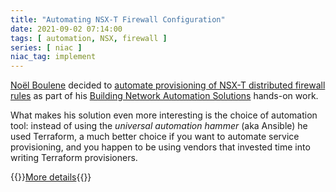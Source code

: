 ```yaml
---
title: "Automating NSX-T Firewall Configuration"
date: 2021-09-02 07:14:00
tags: [ automation, NSX, firewall ]
series: [ niac ]
niac_tag: implement
---
```

[Noël Boulene](https://www.linkedin.com/in/noyelb/) decided to [automate provisioning of NSX-T distributed firewall rules](https://netmemo.github.io/post/nsxt-tf-firewall/) as part of his [Building Network Automation Solutions](https://www.ipspace.net/Building_Network_Automation_Solutions) hands-on work.

What makes his solution even more interesting is the choice of automation tool: instead of using the *universal automation hammer* (aka Ansible) he used Terraform, a much better choice if you want to automate service provisioning, and you happen to be using vendors that invested time into writing Terraform provisioners.

{{<jump>}}[More details](https://netmemo.github.io/post/nsxt-tf-firewall/){{</jump>}}